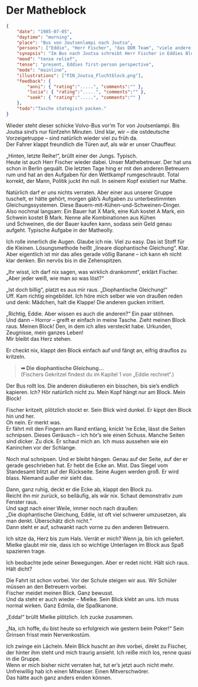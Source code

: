 # Der Matheblock

```json
{
    "date": "1985-07-05",
    "daytime": "morning",
    "place": "Bus von Joutsenlampi nach Joutsa",
    "persons": ["Eddie", "Herr Fischer", "das DDR Team", "viele andere Kinder und Betreuer" ],
    "synopsis": "Im Bus nach Joutsa schreibt Herr Fischer in Eddies Block, entdeckt dabei ihre versteckten Dokumente, verrät sie aber nicht.",
    "mood": "tense relief",
    "tense": "present, Eddies first-person perspective",
    "mode": "mainline",
    "illustrations": ["FIN_Joutsa_Fluchtblock.png"],
    "feedback": {
        "anni": { "rating":".....", "comments":"" },
        "lucia": { "rating":".....", "comments":"" },
        "soek": { "rating":".....", "comments":"" }
    },
    "todo":"Tasche stategisch packen."
}
```

Wieder steht dieser schicke Volvo-Bus vor’m Tor von Joutsenlampi. Bis Joutsa sind’s nur fünfzehn Minuten. Und klar, wir – die ostdeutsche Vorzeigetruppe – sind natürlich wieder viel zu früh da.\
Der Fahrer klappt freundlich die Türen auf, als wär er unser Chauffeur.

„Hinten, letzte Reihe!“, brüllt einer der Jungs. Typisch.\
Heute ist auch Herr Fischer wieder dabei. Unser Mathebetreuer. Der hat uns schon in Berlin gequält. Die letzten Tage hing er mit den anderen Betreuern rum und hat an den Aufgaben für den Wettkampf rumgeschraubt. Total korrekt, der Mann, Politik juckt ihn null. In seinem Kopf existiert nur Mathe.

Natürlich darf er uns nichts verraten. Aber einer aus unserer Gruppe tuschelt, er hätte gehört, morgen gäb’s Aufgaben zu unterbestimmten Gleichungssystemen. Diese Bauern-mit-Kühen-und-Schweinen-Dinger. Also nochmal langsam: Ein Bauer hat X Mark, eine Kuh kostet A Mark, ein Schwein kostet B Mark. Nenne alle Kombinationen aus Kühen und Schweinen, die der Bauer kaufen kann, sodass sein Geld genau aufgeht. Typische Aufgabe in der Matheolly.

Ich rolle innerlich die Augen. Glaube ich nie. Viel zu easy. Das ist Stoff für die Kleinen. Lösungsmethode heißt „lineare diophantische Gleichung“. Klar. Aber eigentlich ist mir das alles gerade völlig Banane – ich kann eh nicht klar denken. Bin nervös bis in die Zehenspitzen.

„Ihr wisst, ich darf nix sagen, was wirklich drankommt“, erklärt Fischer. „Aber jeder weiß, wie man so was löst?“

„Ist doch billig“, platzt es aus mir raus. „Diophantische Gleichung!“\
Uff. Kam richtig eingebildet. Ich höre mich selber wie von draußen reden und denk: Mädchen, halt die Klappe! Die anderen gucken irritiert.

„Richtig, Eddie. Aber wissen es auch die anderen?“ Ein paar stöhnen.\
Und dann – Horror – greift er einfach in meine Tasche. Zieht meinen Block raus. Meinen Block! Den, in dem ich alles versteckt habe. Urkunden, Zeugnisse, mein ganzes Leben!\
Mir bleibt das Herz stehen.

Er checkt nix, klappt den Block einfach auf und fängt an, eifrig drauflos zu kritzeln.

> **➡ Die diophantische Gleichung...**\
> (Fischers Gekritzel findest du im Kapitel 1 von „Eddie rechnet“.)

Der Bus rollt los. Die anderen diskutieren ein bisschen, bis sie’s endlich kapieren. Ich? Hör natürlich nicht zu. Mein Kopf hängt nur am Block. Mein Block!

Fischer kritzelt, plötzlich stockt er. Sein Blick wird dunkel. Er kippt den Block hin und her.\
Oh nein. Er merkt was.\
Er fährt mit den Fingern am Rand entlang, knickt ’ne Ecke, lässt die Seiten schnipsen. Dieses Geräusch – ich hör’s wie einen Schuss. Manche Seiten sind dicker. Zu dick. Er schaut mich an. Ich muss aussehen wie ein Kaninchen vor der Schlange.

Noch mal schnipsen. Und er bleibt hängen. Genau auf der Seite, auf der er gerade geschrieben hat. Er hebt die Ecke an. Mist. Das Siegel vom Standesamt blitzt auf der Rückseite. Seine Augen werden groß. Er wird blass. Niemand außer mir sieht das.

Dann, ganz ruhig, deckt er die Ecke ab, klappt den Block zu.\
Reicht ihn mir zurück, so beiläufig, als wär nix. Schaut demonstrativ zum Fenster raus.\
Und sagt nach einer Weile, immer noch nach draußen:\
„Die diophantische Gleichung, Eddie, ist oft viel schwerer umzusetzen, als man denkt. Überschätz dich nicht.“\
Dann steht er auf, schwankt nach vorne zu den anderen Betreuern.

Ich sitze da, Herz bis zum Hals. Verrät er mich? Wenn ja, bin ich geliefert. Mielke glaubt mir nie, dass ich so wichtige Unterlagen im Block aus Spaß spazieren trage.

Ich beobachte jede seiner Bewegungen. Aber er redet nicht. Hält sich raus. Hält dicht?

Die Fahrt ist schon vorbei. Vor der Schule steigen wir aus. Wir Schüler müssen an den Betreuern vorbei.\
Fischer meidet meinen Blick. Ganz bewusst.\
Und da steht er auch wieder – Mielke. Sein Blick klebt an uns. Ich muss normal wirken. Ganz Edmila, die Spaßkanone.

„Edda!“ brüllt Mielke plötzlich. Ich zucke zusammen.

„Na, ich hoffe, du bist heute so erfolgreich wie gestern beim Poker!“ Sein Grinsen frisst mein Nervenkostüm.

Ich zwinge ein Lächeln. Mein Blick huscht an ihm vorbei, direkt zu  Fischer, der hinter ihm steht und mich traurig ansieht. Ich reiße mich los, renne quasi in die Gruppe.\
Wenn er mich bisher nicht verraten hat, tut er’s jetzt auch nicht mehr.\
Unfreiwillig hab ich einen Mitwisser. Einen Mitverschwörer.\
Das hätte auch ganz anders enden können.
